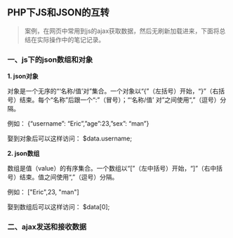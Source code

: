 ## PHP下JS和JSON的互转 ##
> 案例，在网页中常用到js的ajax获取数据，然后无刷新加载进来，下面将总结在实际操作中的笔记记录。

### 一、js下的json数组和对象 ###

**1. json对象**

对象是一个无序的“‘名称/值’对”集合。一个对象以“{”（左括号）开始，“}”（右括号）结束。每个“名称”后跟一个“:”（冒号）；“‘名称/值’ 对”之间使用“,”（逗号）分隔。
 
例如： {“username”: “Eric”,”age”:23,”sex”: “man”}

娶到对象后可以这样访问： $data.username;

**2. json数组**

数组是值（value）的有序集合。一个数组以“[”（左中括号）开始，“]”（右中括号）结束。值之间使用“,”（逗号）分隔。

例如： ["Eric",23, "man"]

娶到数组后可以这样访问： $data[0];


### 二、ajax发送和接收数据


